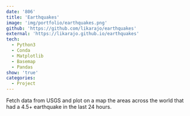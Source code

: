 ```yaml
---
date: '806'
title: 'Earthquakes'
image: 'img/portfolio/earthquakes.png'
github: 'https://github.com/likarajo/earthquakes'
external: 'https://likarajo.github.io/earthquakes'
tech:
  - Python3
  - Conda
  - Matplotlib
  - Basemap
  - Pandas
show: 'true'
categories:
  - Project
---
```


Fetch data from USGS and plot on a map the areas across the world that had a 4.5+ earthquake in the last 24 hours.